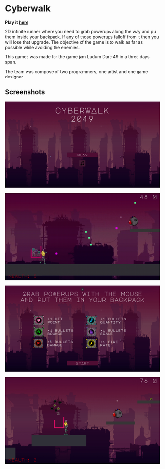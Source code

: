 # Cyberwalk

**Play it [here](https://nachodlv.itch.io/cyberwalk-2049)**

2D infinite runner where you need to grab powerups along the way and pu them inside your backpack. If any of those powerups falloff from it then you will lose that upgrade. The objective of the game is to walk as far as possible while avoiding the enemies.

This games was made for the game jam Ludum Dare 49 in a three days span.

The team was compose of two programmers, one artist and one game designer.


## Screenshots
![Menu](ReadmeImages/1.jpg)

![Gameplay](ReadmeImages/final.gif)

![Powerups Explanation](ReadmeImages/2.jpg)

![Gameplay2](ReadmeImages/3.jpg)

